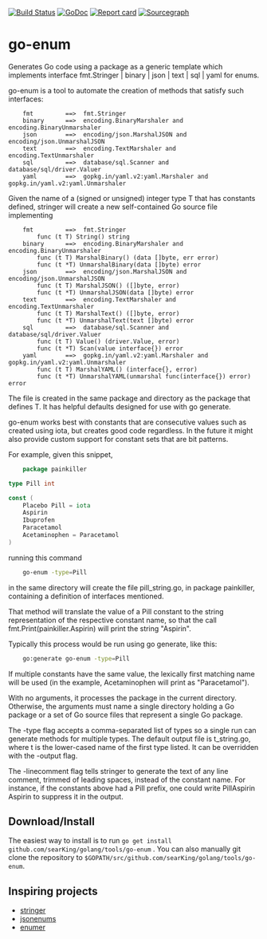 [![Build Status](https:travis-ci.org/searKing/travis-ci.svg?branch=go-enum)](https:travis-ci.org/searKing/travis-ci)
[![GoDoc](https:godoc.org/github.com/searKing/golang/tools/go-enum?status.svg)](https:godoc.org/github.com/searKing/golang/tools/go-enum)
[![Report card](https:goreportcard.com/badge/github.com/searKing/golang/tools/go-enum)](https:goreportcard.com/report/github.com/searKing/golang/tools/go-enum)
[![Sourcegraph](https:sourcegraph.com/github.com/searKing/golang/-/badge.svg)](https:sourcegraph.com/github.com/searKing/travis-ci@go-enum?badge)

# go-enum

Generates Go code using a package as a generic template which implements interface fmt.Stringer | binary | json | text |
sql | yaml for enums.

go-enum is a tool to automate the creation of methods that satisfy such interfaces:

```text
	fmt         ==>  fmt.Stringer
	binary      ==>  encoding.BinaryMarshaler and encoding.BinaryUnmarshaler
	json        ==>  encoding/json.MarshalJSON and encoding/json.UnmarshalJSON
	text        ==>  encoding.TextMarshaler and encoding.TextUnmarshaler
	sql         ==>  database/sql.Scanner and database/sql/driver.Valuer
	yaml        ==>  gopkg.in/yaml.v2:yaml.Marshaler and gopkg.in/yaml.v2:yaml.Unmarshaler
```

Given the name of a (signed or unsigned) integer type T that has constants defined, stringer will create a new
self-contained Go source file implementing

```text
	fmt         ==>  fmt.Stringer
		func (t T) String() string
	binary      ==>  encoding.BinaryMarshaler and encoding.BinaryUnmarshaler
		func (t T) MarshalBinary() (data []byte, err error)
		func (t *T) UnmarshalBinary(data []byte) error
	json        ==>  encoding/json.MarshalJSON and encoding/json.UnmarshalJSON
		func (t T) MarshalJSON() ([]byte, error)
		func (t *T) UnmarshalJSON(data []byte) error
	text        ==>  encoding.TextMarshaler and encoding.TextUnmarshaler
		func (t T) MarshalText() ([]byte, error)
		func (t *T) UnmarshalText(text []byte) error
	sql         ==>  database/sql.Scanner and database/sql/driver.Valuer
		func (t T) Value() (driver.Value, error)
		func (t *T) Scan(value interface{}) error
	yaml        ==>  gopkg.in/yaml.v2:yaml.Marshaler and gopkg.in/yaml.v2:yaml.Unmarshaler
		func (t T) MarshalYAML() (interface{}, error)
		func (t *T) UnmarshalYAML(unmarshal func(interface{}) error) error
```

The file is created in the same package and directory as the package that defines T. It has helpful defaults designed
for use with go generate.

go-enum works best with constants that are consecutive values such as created using iota, but creates good code
regardless. In the future it might also provide custom support for constant sets that are bit patterns.

For example, given this snippet,

```go
    package painkiller

type Pill int

const (
	Placebo Pill = iota
	Aspirin
	Ibuprofen
	Paracetamol
	Acetaminophen = Paracetamol
)
```

running this command

```bash
	go-enum -type=Pill
```

in the same directory will create the file pill_string.go, in package painkiller, containing a definition of interfaces
mentioned.

That method will translate the value of a Pill constant to the string representation of the respective constant name, so
that the call fmt.Print(painkiller.Aspirin) will print the string "Aspirin".

Typically this process would be run using go generate, like this:

```bash
	go:generate go-enum -type=Pill
```

If multiple constants have the same value, the lexically first matching name will be used (in the example, Acetaminophen
will print as "Paracetamol").

With no arguments, it processes the package in the current directory. Otherwise, the arguments must name a single
directory holding a Go package or a set of Go source files that represent a single Go package.

The -type flag accepts a comma-separated list of types so a single run can generate methods for multiple types. The
default output file is t_string.go, where t is the lower-cased name of the first type listed. It can be overridden with
the -output flag.

The -linecomment flag tells stringer to generate the text of any line comment, trimmed of leading spaces, instead of the
constant name. For instance, if the constants above had a Pill prefix, one could write PillAspirin Aspirin to suppress
it in the output.

## Download/Install

The easiest way to install is to run `go get install github.com/searKing/golang/tools/go-enum`
. You can also manually git clone the repository to `$GOPATH/src/github.com/searKing/golang/tools/go-enum`.

## Inspiring projects

* [stringer](https://godoc.org/golang.org/x/tools/cmd/stringer)
* [jsonenums](https://github.com/campoy/jsonenums)
* [enumer](https://github.com/alvaroloes/enumer)